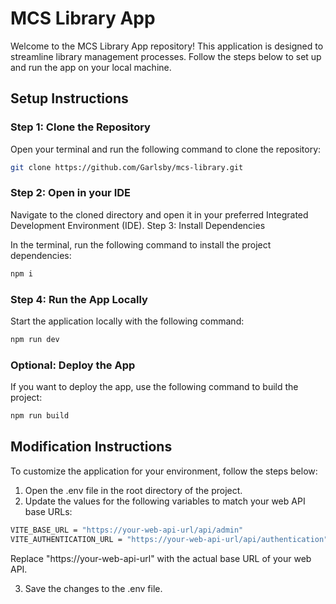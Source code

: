 # MCS Library App

Welcome to the MCS Library App repository! This application is designed to streamline library management processes. Follow the steps below to set up and run the app on your local machine.

## Setup Instructions

### Step 1: Clone the Repository

Open your terminal and run the following command to clone the repository:

```bash
git clone https://github.com/Garlsby/mcs-library.git
```

### Step 2: Open in your IDE

Navigate to the cloned directory and open it in your preferred Integrated Development Environment (IDE).
Step 3: Install Dependencies

In the terminal, run the following command to install the project dependencies:

```bash
npm i
```

### Step 4: Run the App Locally

Start the application locally with the following command:

```bash
npm run dev
```

### Optional: Deploy the App

If you want to deploy the app, use the following command to build the project:

```bash
npm run build
```

## Modification Instructions

To customize the application for your environment, follow the steps below:

1. Open the .env file in the root directory of the project.
2. Update the values for the following variables to match your web API base URLs:
  ```bash
  VITE_BASE_URL = "https://your-web-api-url/api/admin"
  VITE_AUTHENTICATION_URL = "https://your-web-api-url/api/authentication"
  ```
Replace "https://your-web-api-url" with the actual base URL of your web API.

3. Save the changes to the .env file.